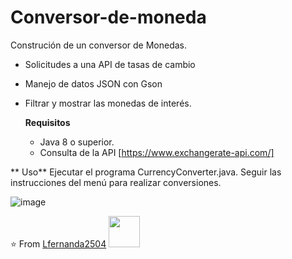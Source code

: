 # Conversor-de-moneda
Construción de un conversor de Monedas. 
* Solicitudes a una API de tasas de cambio
* Manejo de  datos JSON con Gson
* Filtrar y mostrar las monedas de interés.

  **Requisitos**
  * Java 8 o superior.
  * Consulta de la API [https://www.exchangerate-api.com/] 


** Uso**
Ejecutar el programa CurrencyConverter.java.
Seguir las instrucciones del menú para realizar conversiones.

![image](https://github.com/Lfernanda2504/Conversor-de-moneda/assets/24297887/5357f6b6-542e-4756-895a-dd4234c707fe)

⭐️ From [Lfernanda2504](https://github.com/Lfernanda2504)
<img src="https://user-images.githubusercontent.com/5679180/79618120-0daffb80-80be-11ea-819e-d2b0fa904d07.gif" width="50px">

